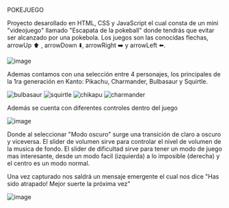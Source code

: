 POKEJUEGO

Proyecto desarollado en HTML, CSS y JavaScript el cual consta de un mini "videojuego" llamado "Escapata de la pokeball" donde tendrás que evitar ser alcanzado por una pokebola.
Los juegos son las conocidas flechas, arrowUp ⬆️ , arrowDown ⬇️, arrowRight ➡️ y arrowLeft ⬅️.

![image](https://github.com/user-attachments/assets/789354ce-f237-4cf6-86f1-b9ca151452d9)

Ademas contamos con una selección entre 4 personajes, los principales de la 1ra generación en Kanto: Pikachu, Charmander, Bulbasaur y Squirtle.

![bulbasaur](https://github.com/user-attachments/assets/25ce8571-6c07-47eb-8983-97c8ff61f2bc)
![squirtle](https://github.com/user-attachments/assets/b1b431ee-61a6-4515-91db-894fc6f0ff30)
![chikapu](https://github.com/user-attachments/assets/17902110-88a3-4926-8feb-cbda5c40ef39)
![charmander](https://github.com/user-attachments/assets/d64de891-d712-401c-9d83-30797f520b45)

Además se cuenta con diferentes controles dentro del juego

![image](https://github.com/user-attachments/assets/f1d105ff-d5fa-4775-8042-fff846e30231)

Donde al seleccionar "Modo oscuro" surge una transición de claro a oscuro y viceversa.
El slider de volumen sirve para controlar el nivel de volumen de la musica de fondo.
El slider de dificultad sirve para tener un modo de juego mas interesante, desde un modo facil (izquierda) a lo imposible (derecha) y el centro es un modo normal.

Una vez capturado nos saldrá un mensaje emergente el cual nos dice "Has sido atrapado! Mejor suerte la próxima vez"

![image](https://github.com/user-attachments/assets/29d45295-33a7-48e5-89d5-425708a4bd81)


